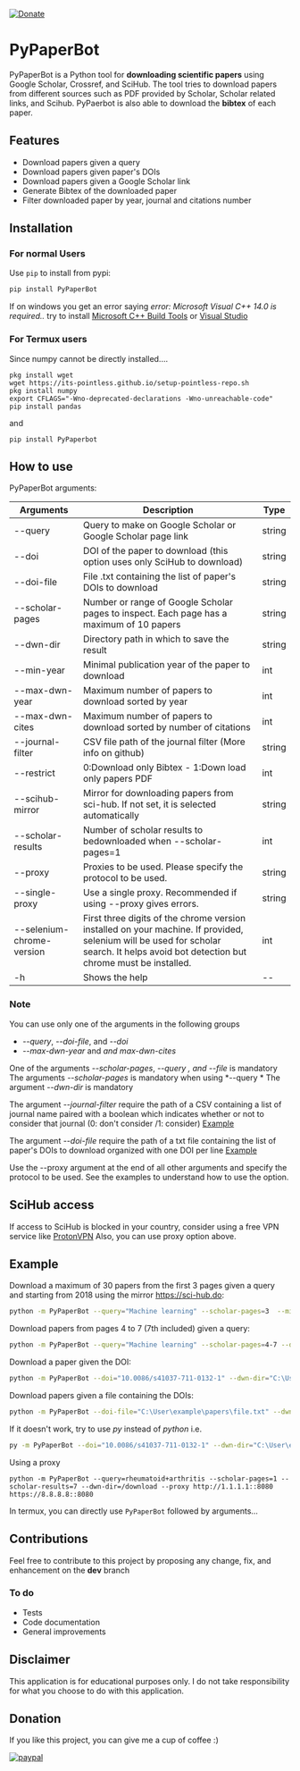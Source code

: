 [![Donate](https://img.shields.io/badge/Donate-PayPal-green.svg)](https://www.paypal.me/ferru97)

# PyPaperBot

PyPaperBot is a Python tool for **downloading scientific papers** using Google Scholar, Crossref, and SciHub.
The tool tries to download papers from different sources such as PDF provided by Scholar, Scholar related links, and Scihub.
PyPaerbot is also able to download the **bibtex** of each paper.

## Features

- Download papers given a query
- Download papers given paper's DOIs
- Download papers given a Google Scholar link
- Generate Bibtex of the downloaded paper
- Filter downloaded paper by year, journal and citations number

## Installation

### For normal Users

Use `pip` to install from pypi:

```bash
pip install PyPaperBot
```

If on windows you get an error saying *error: Microsoft Visual C++ 14.0 is required..* try to install [Microsoft C++ Build Tools](https://visualstudio.microsoft.com/it/visual-cpp-build-tools/) or [Visual Studio](https://visualstudio.microsoft.com/it/downloads/)

### For Termux users

Since numpy cannot be directly installed....

```
pkg install wget
wget https://its-pointless.github.io/setup-pointless-repo.sh
pkg install numpy
export CFLAGS="-Wno-deprecated-declarations -Wno-unreachable-code"
pip install pandas
```

and

```
pip install PyPaperbot
```

## How to use

PyPaperBot arguments:

| Arguments                   | Description                                                                              | Type   |
|-----------------------------| ---------------------------------------------------------------------------------------- |--------|
| \-\-query                   | Query to make on Google Scholar or Google Scholar page link                              | string |
| \-\-doi                     | DOI of the paper to download (this option uses only SciHub to download)                  | string |
| \-\-doi-file                | File .txt containing the list of paper's DOIs to download                                | string |
| \-\-scholar-pages           | Number or range of Google Scholar pages to inspect. Each page has a maximum of 10 papers | string |
| \-\-dwn-dir                 | Directory path in which to save the result                                               | string |
| \-\-min-year                | Minimal publication year of the paper to download                                        | int    |
| \-\-max-dwn-year            | Maximum number of papers to download sorted by year                                      | int    |
| \-\-max-dwn-cites           | Maximum number of papers to download sorted by number of citations                       | int    |
| \-\-journal-filter          | CSV file path of the journal filter (More info on github)                                | string |
| \-\-restrict                | 0:Download only Bibtex - 1:Down load only papers PDF                                     | int    |
| \-\-scihub-mirror           | Mirror for downloading papers from sci-hub. If not set, it is selected automatically     | string |
| \-\-scholar-results         | Number of scholar results to bedownloaded when \-\-scholar-pages=1                       | int    |
| \-\-proxy                   | Proxies to be used. Please specify the protocol to be used.                              | string |
| \-\-single-proxy            | Use a single proxy. Recommended if using --proxy gives errors.                           | string |
| \-\-selenium-chrome-version | First three digits of the chrome version installed on your machine. If provided, selenium will be used for scholar search. It helps avoid bot detection but chrome must be installed.                           | int    |
| \-h                         | Shows the help                                                                           | --     |

### Note

You can use only one of the arguments in the following groups

- *\-\-query*, *\-\-doi-file*, and *\-\-doi* 
- *\-\-max-dwn-year* and *and max-dwn-cites*

One of the arguments *\-\-scholar-pages*, *\-\-query *, and* \-\-file* is mandatory
The arguments *\-\-scholar-pages* is mandatory when using *\-\-query *
The argument *\-\-dwn-dir* is mandatory

The argument *\-\-journal-filter*  require the path of a CSV containing a list of journal name paired with a boolean which indicates whether or not to consider that journal (0: don't consider /1: consider) [Example](https://github.com/ferru97/PyPaperBot/blob/master/file_examples/jurnals.csv)

The argument *\-\-doi-file*  require the path of a txt file containing the list of paper's DOIs to download organized with one DOI per line [Example](https://github.com/ferru97/PyPaperBot/blob/master/file_examples/papers.txt)

Use the --proxy argument at the end of all other arguments and specify the protocol to be used. See the examples to understand how to use the option.

## SciHub access

If access to SciHub is blocked in your country, consider using a free VPN service like [ProtonVPN](https://protonvpn.com/) 
Also, you can use proxy option above.

## Example

Download a maximum of 30 papers from the first 3 pages given a query and starting from 2018 using the mirror https://sci-hub.do:

```bash
python -m PyPaperBot --query="Machine learning" --scholar-pages=3  --min-year=2018 --dwn-dir="C:\User\example\papers" --scihub-mirror="https://sci-hub.do"
```

Download papers from pages 4 to 7 (7th included) given a query:

```bash
python -m PyPaperBot --query="Machine learning" --scholar-pages=4-7 --dwn-dir="C:\User\example\papers"
```

Download a paper given the DOI:

```bash
python -m PyPaperBot --doi="10.0086/s41037-711-0132-1" --dwn-dir="C:\User\example\papers"`
```

Download papers given a file containing the DOIs:

```bash
python -m PyPaperBot --doi-file="C:\User\example\papers\file.txt" --dwn-dir="C:\User\example\papers"`
```

If it doesn't work, try to use *py* instead of *python* i.e.

```bash
py -m PyPaperBot --doi="10.0086/s41037-711-0132-1" --dwn-dir="C:\User\example\papers"`
```

Using a proxy

```
python -m PyPaperBot --query=rheumatoid+arthritis --scholar-pages=1 --scholar-results=7 --dwn-dir=/download --proxy http://1.1.1.1::8080 https://8.8.8.8::8080
```

In termux, you can directly use ```PyPaperBot``` followed by arguments...

## Contributions

Feel free to contribute to this project by proposing any change, fix, and enhancement on the **dev** branch

### To do

- Tests
- Code documentation
- General improvements

## Disclaimer

This application is for educational purposes only. I do not take responsibility for what you choose to do with this application.

## Donation

If you like this project, you can give me a cup of coffee :) 

[![paypal](https://www.paypalobjects.com/en_US/i/btn/btn_donateCC_LG.gif)](https://www.paypal.me/ferru97)
